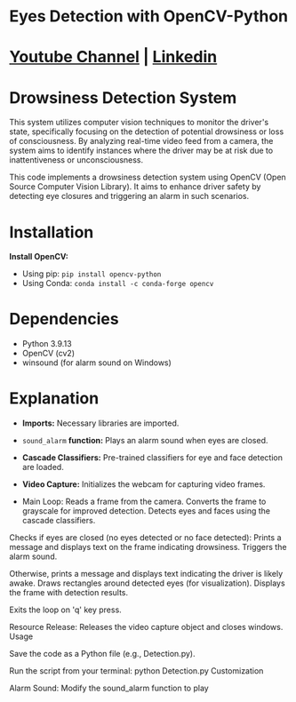 # Eyes Detection with OpenCV-Python
# [Youtube Channel](https://www.youtube.com/channel/UCrT5u-1_J1ogG4l0TKhj21g) | [Linkedin](https://www.linkedin.com/in/noureddin-sameer-45760a236/)
# Drowsiness Detection System

This system utilizes computer vision techniques to monitor the driver's state, specifically focusing on the detection of potential drowsiness or loss of consciousness. By analyzing real-time video feed from a camera, the system aims to identify instances where the driver may be at risk due to inattentiveness or unconsciousness.

This code implements a drowsiness detection system using OpenCV (Open Source Computer Vision Library). It aims to enhance driver safety by detecting eye closures and triggering an alarm in such scenarios.

# Installation

**Install OpenCV:**
* Using pip: `pip install opencv-python`
* Using Conda: `conda install -c conda-forge opencv`

# Dependencies
* Python 3.9.13
* OpenCV (cv2)
* winsound (for alarm sound on Windows)

# Explanation

* **Imports:** Necessary libraries are imported.

* `sound_alarm` **function:** Plays an alarm sound when eyes are closed.

* **Cascade Classifiers:** Pre-trained classifiers for eye and face detection are loaded.

* **Video Capture:** Initializes the webcam for capturing video frames.

* Main Loop:
Reads a frame from the camera.
Converts the frame to grayscale for improved detection.
Detects eyes and faces using the cascade classifiers.

Checks if eyes are closed (no eyes detected or no face detected):
Prints a message and displays text on the frame indicating drowsiness.
Triggers the alarm sound.

Otherwise, prints a message and displays text indicating the driver is likely awake.
Draws rectangles around detected eyes (for visualization).
Displays the frame with detection results.

Exits the loop on 'q' key press.

Resource Release: Releases the video capture object and closes windows.
Usage

Save the code as a Python file (e.g., Detection.py).

Run the script from your terminal: python Detection.py
Customization

Alarm Sound: Modify the sound_alarm function to play
